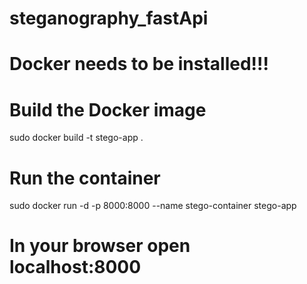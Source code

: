 # steganography_fastApi 
# Docker needs to be installed!!!

# Build the Docker image
sudo docker build -t stego-app .

# Run the container
sudo docker run -d -p 8000:8000 --name stego-container stego-app

# In your browser open localhost:8000
